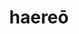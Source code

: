 ---
title: haereō
meaning: to stick or be stuck
ch: fourteen
pos: verb
inf: haerēre
secondppstem: haer
infend: ēre
conjugation: second
---